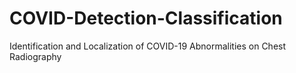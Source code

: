 # COVID-Detection-Classification
Identification and Localization of COVID-19 Abnormalities on Chest Radiography 
